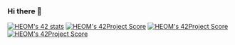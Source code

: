 ### Hi there 👋

<!--
**Eomhyunjun/Eomhyunjun** is a ✨ _special_ ✨ repository because its `README.md` (this file) appears on your GitHub profile.

Here are some ideas to get you started:

- 🔭 I’m currently working on ...
- 🌱 I’m currently learning ...
- 👯 I’m looking to collaborate on ...
- 🤔 I’m looking for help with ...
- 💬 Ask me about ...
- 📫 How to reach me: ...
- 😄 Pronouns: ...
- ⚡ Fun fact: ...
-->

[![HEOM's 42 stats](https://badge42.herokuapp.com/api/stats/heom)](https://github.com/JaeSeoKim/badge42)
[![HEOM's 42Project Score](https://badge42.herokuapp.com/api/project/intra_id/libft)](https://github.com/JaeSeoKim/badge42)
[![HEOM's 42Project Score](https://badge42.herokuapp.com/api/project/intra_id/netwhat)](https://github.com/JaeSeoKim/badge42)
[![HEOM's 42Project Score](https://badge42.herokuapp.com/api/project/intra_id/get_next_line)](https://github.com/JaeSeoKim/badge42)


